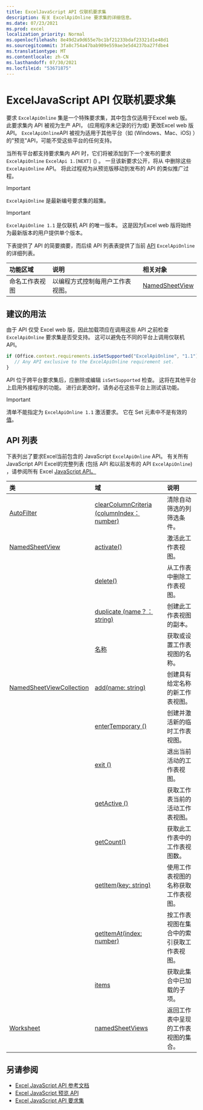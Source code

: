 ```yaml
---
title: ExcelJavaScript API 仅联机要求集
description: 有关 ExcelApiOnline 要求集的详细信息。
ms.date: 07/23/2021
ms.prod: excel
localization_priority: Normal
ms.openlocfilehash: 8e49d2a9d655e7bc1bf21233bdaf23321d1e48d1
ms.sourcegitcommit: 3fa8c754a47bab909e559ae3e5d4237ba27fdbe4
ms.translationtype: MT
ms.contentlocale: zh-CN
ms.lasthandoff: 07/30/2021
ms.locfileid: "53671875"
---
```

# <a name="excel-javascript-api-online-only-requirement-set"></a>ExcelJavaScript API 仅联机要求集

要求 `ExcelApiOnline` 集是一个特殊要求集，其中包含仅适用于Excel web 版。 此要求集内 API 被视为生产 API， (应用程序未记录的行为或) 更改Excel web 版 API。 `ExcelApiOnline`API 被视为适用于其他平台（如 (Windows、Mac、iOS) ）的"预览"API，可能不受这些平台的任何支持。

当所有平台都支持要求集内 API 时，它们将被添加到下一个发布的要求 `ExcelApiOnline` `ExcelApi 1.[NEXT]` () 。 一旦该新要求公开，将从 中删除这些 `ExcelApiOnline` API。 将此过程视为从预览版移动到发布的 API 的类似推广过程。

> [!IMPORTANT]
> `ExcelApiOnline` 是最新编号要求集的超集。

> [!IMPORTANT]
> `ExcelApiOnline 1.1` 是仅联机 API 的唯一版本。 这是因为Excel web 版将始终为最新版本的用户提供单个版本。

下表提供了 API 的简要摘要，而后续 API 列表表提供了当前 [API](#api-list) `ExcelApiOnline` 的详细列表。

| 功能区域 | 说明 | 相关对象 |
|:--- |:--- |:--- |
| 命名工作表视图 | 以编程方式控制每用户工作表视图。 | [NamedSheetView](/javascript/api/excel/excel.namedsheetview) |

## <a name="recommended-usage"></a>建议的用法

由于 API 仅受 Excel web 版，因此加载项应在调用这些 API 之前检查 `ExcelApiOnline` 要求集是否受支持。 这可以避免在不同的平台上调用仅联机 API。

```js
if (Office.context.requirements.isSetSupported("ExcelApiOnline", "1.1")) {
   // Any API exclusive to the ExcelApiOnline requirement set.
}
```

API 位于跨平台要求集后，应删除或编辑 `isSetSupported` 检查。 这将在其他平台上启用外接程序的功能。 进行此更改时，请务必在这些平台上测试该功能。

> [!IMPORTANT]
> 清单不能指定为 `ExcelApiOnline 1.1` 激活要求。 它在 Set 元素中不是有效的 [值](../manifest/set.md)。

## <a name="api-list"></a>API 列表

下表列出了要求Excel当前包含的 JavaScript `ExcelApiOnline` API。 有关所有 JavaScript API Excel的完整列表 (包括 API 和以前发布的 API `ExcelApiOnline`) ，请参阅所有 Excel [JavaScript API。](/javascript/api/excel?view=excel-js-online&preserve-view=true)

| 类 | 域 | 说明 |
|:---|:---|:---|
|[AutoFilter](/javascript/api/excel/excel.autofilter)|[clearColumnCriteria (columnIndex： number) ](/javascript/api/excel/excel.autofilter#clearColumnCriteria_columnIndex_)|清除自动筛选的列筛选条件。|
|[NamedSheetView](/javascript/api/excel/excel.namedsheetview)|[activate()](/javascript/api/excel/excel.namedsheetview#activate__)|激活此工作表视图。|
||[delete()](/javascript/api/excel/excel.namedsheetview#delete__)|从工作表中删除工作表视图。|
||[duplicate (name？： string) ](/javascript/api/excel/excel.namedsheetview#duplicate_name_)|创建此工作表视图的副本。|
||[名称](/javascript/api/excel/excel.namedsheetview#name)|获取或设置工作表视图的名称。|
|[NamedSheetViewCollection](/javascript/api/excel/excel.namedsheetviewcollection)|[add(name: string)](/javascript/api/excel/excel.namedsheetviewcollection#add_name_)|创建具有给定名称的新工作表视图。|
||[enterTemporary () ](/javascript/api/excel/excel.namedsheetviewcollection#enterTemporary__)|创建并激活新的临时工作表视图。|
||[exit () ](/javascript/api/excel/excel.namedsheetviewcollection#exit__)|退出当前活动的工作表视图。|
||[getActive () ](/javascript/api/excel/excel.namedsheetviewcollection#getActive__)|获取工作表当前的活动工作表视图。|
||[getCount()](/javascript/api/excel/excel.namedsheetviewcollection#getCount__)|获取此工作表中的工作表视图数。|
||[getItem(key: string)](/javascript/api/excel/excel.namedsheetviewcollection#getItem_key_)|使用工作表视图的名称获取工作表视图。|
||[getItemAt(index: number)](/javascript/api/excel/excel.namedsheetviewcollection#getItemAt_index_)|按工作表视图在集合中的索引获取工作表视图。|
||[items](/javascript/api/excel/excel.namedsheetviewcollection#items)|获取此集合中已加载的子项。|
|[Worksheet](/javascript/api/excel/excel.worksheet)|[namedSheetViews](/javascript/api/excel/excel.worksheet#namedSheetViews)|返回工作表中呈现的工作表视图的集合。|

## <a name="see-also"></a>另请参阅

- [Excel JavaScript API 参考文档](/javascript/api/excel?view=excel-js-online&preserve-view=true)
- [Excel JavaScript 预览 API](excel-preview-apis.md)
- [Excel JavaScript API 要求集](excel-api-requirement-sets.md)
